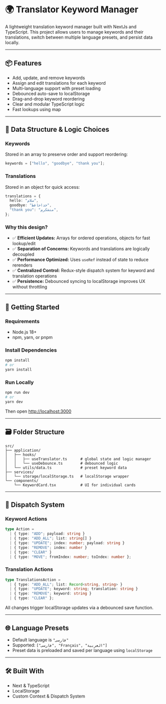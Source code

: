 # 🌍 Translator Keyword Manager

A lightweight translation keyword manager built with NextJs and TypeScript. This project allows users to manage keywords and their translations, switch between multiple language presets, and persist data locally.

---

## 📦 Features

- Add, update, and remove keywords
- Assign and edit translations for each keyword
- Multi-language support with preset loading
- Debounced auto-save to localStorage
- Drag-and-drop keyword reordering
- Clear and modular TypeScript logic
- Fast lookups using map

---

## 🧠 Data Structure & Logic Choices

### Keywords

Stored in an array to preserve order and support reordering:

```ts
keywords = ["hello", "goodbye", "thank you"];
```

### Translations

Stored in an object for quick access:

```ts
translations = {
  hello: "سلام",
  goodbye: "خداحافظ",
  "thank you": "متشکرم",
};
```

### Why this design?

- ✅ **Efficient Updates:** Arrays for ordered operations, objects for fast lookup/edit
- ✅ **Separation of Concerns:** Keywords and translations are logically decoupled
- ✅ **Performance Optimized:** Uses `useRef` instead of state to reduce rerenders
- ✅ **Centralized Control:** Redux-style dispatch system for keyword and translation operations
- ✅ **Persistence:** Debounced syncing to localStorage improves UX without throttling

---

## 🚀 Getting Started

### Requirements

- Node.js 18+
- npm, yarn, or pnpm

### Install Dependencies

```bash
npm install
# or
yarn install
```

### Run Locally

```bash
npm run dev
# or
yarn dev
```

Then open [http://localhost:3000](http://localhost:3000)

---

## 🗃 Folder Structure

```
src/
├── application/
│   ├── hooks/
│   │   ├── useTranslator.ts      # global state and logic manager
│   │   └── useDebounce.ts        # debounced logic
│   └── utils/data.ts             # preset keyword data
├── services/
│   └── storage/localStorage.ts   # localStorage wrapper
└── components/
    └── KeywordCard.tsx           # UI for individual cards
```

---

## 🧰 Dispatch System

### Keyword Actions

```ts
type Action =
  | { type: "ADD"; payload: string }
  | { type: "ADD_ALL"; list: string[] }
  | { type: "UPDATE"; index: number; payload: string }
  | { type: "REMOVE"; index: number }
  | { type: "CLEAR" }
  | { type: "MOVE"; fromIndex: number; toIndex: number };
```

### Translation Actions

```ts
type TranslationsAction =
  | { type: "ADD_ALL"; list: Record<string, string> }
  | { type: "UPDATE"; keyword: string; translation: string }
  | { type: "REMOVE"; keyword: string }
  | { type: "CLEAR" };
```

All changes trigger localStorage updates via a debounced save function.

---

## 🌐 Language Presets

- Default language is `"فارسی"`
- Supported: `["فارسی", "Français", "العربية"]`
- Preset data is preloaded and saved per language using `localStorage`

---

## 🛠 Built With

- Next & TypeScript
- LocalStorage
- Custom Context & Dispatch System
````
